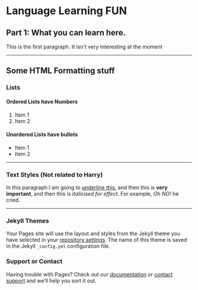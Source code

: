 <h1>Language Learning FUN</h1>
<h2>Part 1: What you can learn here.</h2>
<p> This is the first paragraph. It isn't very interesting at the moment</p>

<hr>
<h2>Some HTML Formatting stuff</h2>
<h3>Lists</h3>
<h4>Ordered Lists have Numbers</h4>
<ol>
  <li>Item 1</li>
  <li>Item 2</li>
</ol>
<h4>Unordered Lists have bullets</h4>
<ul>
  <li>Item 1</li>
  <li>Item 2</li>
</ul>

<hr>

<h3>Text Styles (Not related to Harry)</h3>
<p>In this paragraph I am going to <u>underline this</u>, and then this is <strong>very important</strong>, and then this is <em>italicised for effect</em>. For example, <em>Oh NO!</em> he cried. </p>

<hr>



### Jekyll Themes

Your Pages site will use the layout and styles from the Jekyll theme you have selected in your [repository settings](https://github.com/malachirandell/test/settings). The name of this theme is saved in the Jekyll `_config.yml` configuration file.

### Support or Contact

Having trouble with Pages? Check out our [documentation](https://help.github.com/categories/github-pages-basics/) or [contact support](https://github.com/contact) and we’ll help you sort it out.
